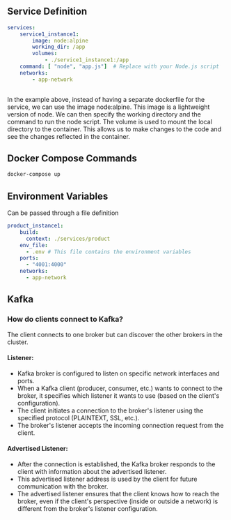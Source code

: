 ## Service Definition

```yaml
services:
    service1_instance1:
        image: node:alpine  
        working_dir: /app
        volumes:
            - ./service1_instance1:/app
    command: [ "node", "app.js"]  # Replace with your Node.js script
    networks:
        - app-network
      
```
In the example above, instead of having a separate dockerfile for the service, we can use the image node:alpine. This image is a lightweight version of node. We can then specify the working directory and the command to run the node script.
The volume is used to mount the local directory to the container. This allows us to make changes to the code and see the changes reflected in the container.



## Docker Compose Commands
```bash
docker-compose up
```

## Environment Variables
Can be passed through a file definition
```yaml
product_instance1:
    build:
      context: ./services/product
    env_file:
      - .env # This file contains the environment variables 
    ports:
      - "4001:4000"
    networks:
      - app-network
```

## Kafka 
### How do clients connect to Kafka?
The client connects to one broker but can discover the other brokers in the cluster.

#### Listener:

* Kafka broker is configured to listen on specific network interfaces and ports.
* When a Kafka client (producer, consumer, etc.) wants to connect to the broker, it specifies which listener it wants to use (based on the client's configuration).
* The client initiates a connection to the broker's listener using the specified protocol (PLAINTEXT, SSL, etc.).
* The broker's listener accepts the incoming connection request from the client. 

#### Advertised Listener:

* After the connection is established, the Kafka broker responds to the client with information about the advertised listener.
* This advertised listener address is used by the client for future communication with the broker.
* The advertised listener ensures that the client knows how to reach the broker, even if the client's perspective (inside or outside a network) is different from the broker's listener configuration.

